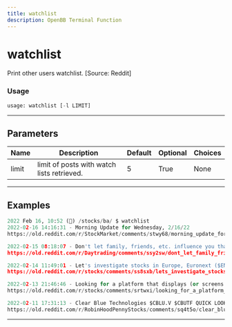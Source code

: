 ```yaml
---
title: watchlist
description: OpenBB Terminal Function
---
```


# watchlist

Print other users watchlist. [Source: Reddit]

### Usage

```python
usage: watchlist [-l LIMIT]
```

---

## Parameters

| Name | Description | Default | Optional | Choices |
| ---- | ----------- | ------- | -------- | ------- |
| limit | limit of posts with watch lists retrieved. | 5 | True | None |
---

## Examples

```python
2022 Feb 16, 10:52 (🦋) /stocks/ba/ $ watchlist
2022-02-16 14:16:31 - Morning Update for Wednesday, 2/16/22
https://old.reddit.com/r/StockMarket/comments/stwy68/morning_update_for_wednesday_21622/

2022-02-15 08:18:07 - Don't let family, friends, etc. influence you that you cannot make it + some general stock advice.
https://old.reddit.com/r/Daytrading/comments/ssy2sw/dont_let_family_friends_etc_influence_you_that/

2022-02-14 11:49:01 - Let's investigate stocks in Europe, Euronext ($ENX.PA) write up.
https://old.reddit.com/r/stocks/comments/ss8sxb/lets_investigate_stocks_in_europe_euronext_enxpa/

2022-02-13 21:46:46 - Looking for a platform that displays (or screens by) basic financial data with a good UI.
https://old.reddit.com/r/stocks/comments/srtwxi/looking_for_a_platform_that_displays_or_screens/

2022-02-11 17:31:13 - Clear Blue Technologies $CBLU.V $CBUTF QUICK LOOK, watchlist + portfolio addition 👀👀 👨🏽‍💻👩🏾‍💻
https://old.reddit.com/r/RobinHoodPennyStocks/comments/sq4t5o/clear_blue_technologies_cbluv_cbutf_quick_look/
```

---

